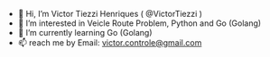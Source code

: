 - 👋 Hi, I’m Victor Tiezzi Henriques ( @VictorTiezzi )
- 👀 I’m interested in Veicle Route Problem, Python and Go (Golang)
- 🌱 I’m currently learning Go (Golang)
- 📫 reach me by Email: victor.controle@gmail.com
